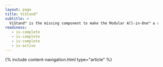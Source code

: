 ```yaml
---
layout: page
title: ViStand™
subtitle: >
  ViStand™ is the missing component to make the Modular All-in-One™ a reality for you, in a way that you can keep using all PC components that you already own! It merges the best features of the traditional All-in-One with the modularity of the traditional desktop.
readiness:
   - is-complete
   - is-complete
   - is-complete
   - is-active
---
```


{% include content-navigation.html type="article" %}
